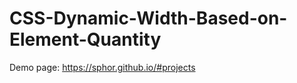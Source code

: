 # CSS-Dynamic-Width-Based-on-Element-Quantity
Demo page: <a href="https://sphor.github.io/#projects" target="_blank">https://sphor.github.io/#projects</a>
